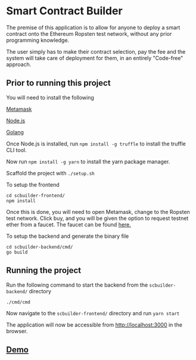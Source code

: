 # Smart Contract Builder

The premise of this application is to allow for anyone to deploy a smart contract onto the Ethereum Ropsten test network, without any prior programming knowledge.

The user simply has to make their contract selection, pay the fee and the system will take care of deployment for them, in an entirely "Code-free" approach.

## Prior to running this project

You will need to install the following

[Metamask](https://metamask.io/)

[Node.js](https://nodejs.org/en/)

[Golang](https://golang.org/)

Once Node.js is installed, run `npm install -g truffle` to install the truffle CLI tool.

Now run `npm install -g yarn` to install the yarn package manager.

Scaffold the project with `./setup.sh`

To setup the frontend

```
cd scbuilder-frontend/
npm install
```

Once this is done, you will need to open Metamask, change to the Ropsten test network.
Click buy, and you will be given the option to request testnet ether from a faucet. The faucet can be found [here.](https://faucet.metamask.io/)

To setup the backend and generate the binary file

```
cd scbuilder-backend/cmd/
go build
```

## Running the project

Run the following command to start the backend from the `scbuilder-backend/` directory

```
./cmd/cmd
```

Now navigate to the `scbuilder-frontend/` directory and run `yarn start`

The application will now be accessible from [http://localhost:3000](http://localhost:3000) in the browser.

## [Demo](https://youtu.be/Y7SbrCdxqnE)
